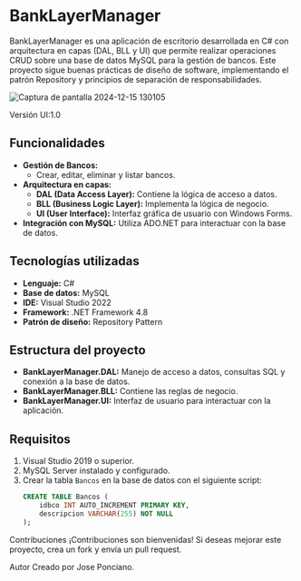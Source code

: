 # BankLayerManager

BankLayerManager es una aplicación de escritorio desarrollada en C# con arquitectura en capas (DAL, BLL y UI) que permite realizar operaciones CRUD sobre una base de datos MySQL para la gestión de bancos. Este proyecto sigue buenas prácticas de diseño de software, implementando el patrón Repository y principios de separación de responsabilidades.

![Captura de pantalla 2024-12-15 130105](https://github.com/user-attachments/assets/429e4378-b70b-4774-bc93-8a07a3d7c7f0)

Versión UI:1.0
## Funcionalidades
- **Gestión de Bancos:**
  - Crear, editar, eliminar y listar bancos.
- **Arquitectura en capas:**
  - **DAL (Data Access Layer):** Contiene la lógica de acceso a datos.
  - **BLL (Business Logic Layer):** Implementa la lógica de negocio.
  - **UI (User Interface):** Interfaz gráfica de usuario con Windows Forms.
- **Integración con MySQL:** Utiliza ADO.NET para interactuar con la base de datos.

## Tecnologías utilizadas
- **Lenguaje:** C#
- **Base de datos:** MySQL
- **IDE:** Visual Studio 2022
- **Framework:** .NET Framework 4.8
- **Patrón de diseño:** Repository Pattern

## Estructura del proyecto
- **BankLayerManager.DAL:** Manejo de acceso a datos, consultas SQL y conexión a la base de datos.
- **BankLayerManager.BLL:** Contiene las reglas de negocio.
- **BankLayerManager.UI:** Interfaz de usuario para interactuar con la aplicación.

## Requisitos
1. Visual Studio 2019 o superior.
2. MySQL Server instalado y configurado.
3. Crear la tabla `Bancos` en la base de datos con el siguiente script:
   ```sql
   CREATE TABLE Bancos (
       idbco INT AUTO_INCREMENT PRIMARY KEY,
       descripcion VARCHAR(255) NOT NULL
   );
Contribuciones
¡Contribuciones son bienvenidas! Si deseas mejorar este proyecto, crea un fork y envía un pull request.

Autor
Creado por Jose Ponciano.
